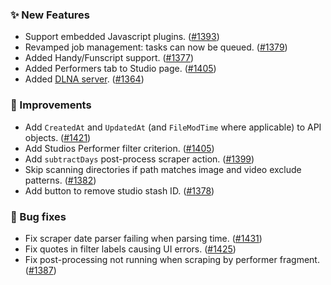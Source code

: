 ### ✨ New Features
* Support embedded Javascript plugins. ([#1393](https://github.com/stashapp/stash/pull/1393))
* Revamped job management: tasks can now be queued. ([#1379](https://github.com/stashapp/stash/pull/1379))
* Added Handy/Funscript support. ([#1377](https://github.com/stashapp/stash/pull/1377))
* Added Performers tab to Studio page. ([#1405](https://github.com/stashapp/stash/pull/1405))
* Added [DLNA server](/settings?tab=dlna). ([#1364](https://github.com/stashapp/stash/pull/1364))

### 🎨 Improvements
* Add `CreatedAt` and `UpdatedAt` (and `FileModTime` where applicable) to API objects. ([#1421](https://github.com/stashapp/stash/pull/1421))
* Add Studios Performer filter criterion. ([#1405](https://github.com/stashapp/stash/pull/1405))
* Add `subtractDays` post-process scraper action. ([#1399](https://github.com/stashapp/stash/pull/1399))
* Skip scanning directories if path matches image and video exclude patterns. ([#1382](https://github.com/stashapp/stash/pull/1382))
* Add button to remove studio stash ID. ([#1378](https://github.com/stashapp/stash/pull/1378))

### 🐛 Bug fixes
* Fix scraper date parser failing when parsing time. ([#1431](https://github.com/stashapp/stash/pull/1431))
* Fix quotes in filter labels causing UI errors. ([#1425](https://github.com/stashapp/stash/pull/1425))
* Fix post-processing not running when scraping by performer fragment. ([#1387](https://github.com/stashapp/stash/pull/1387))
